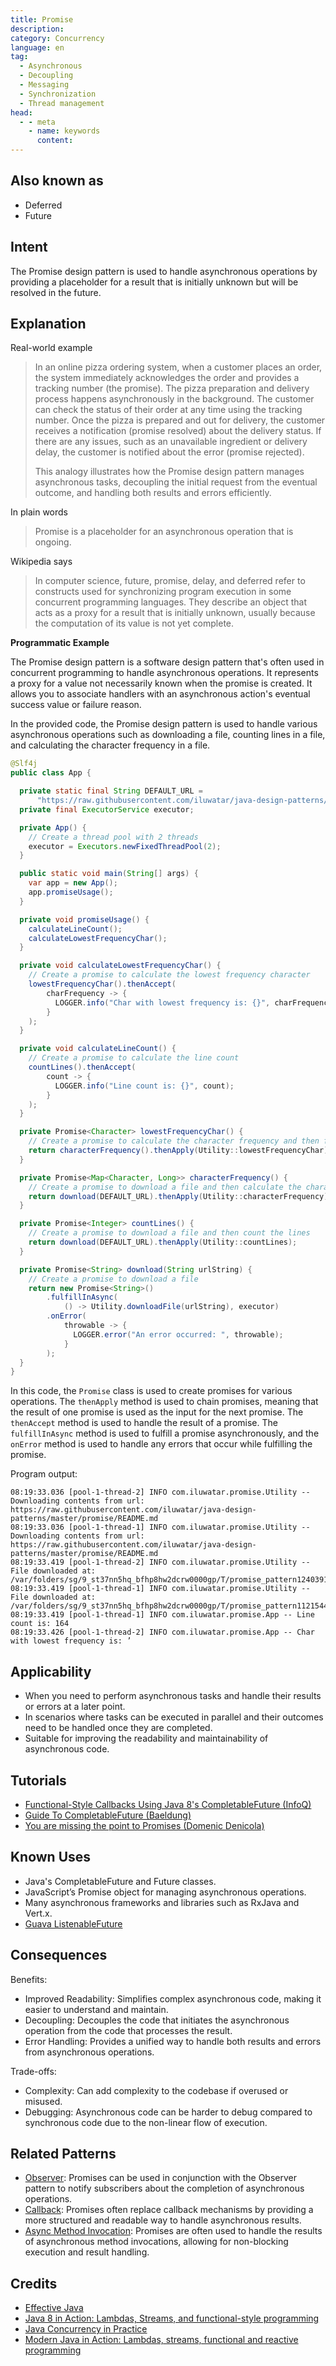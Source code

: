 ```yaml
---
title: Promise
description:
category: Concurrency
language: en
tag:
  - Asynchronous
  - Decoupling
  - Messaging
  - Synchronization
  - Thread management
head:
  - - meta
    - name: keywords
      content:
---
```


## Also known as

* Deferred
* Future

## Intent

The Promise design pattern is used to handle asynchronous operations by providing a placeholder for a result that is initially unknown but will be resolved in the future.

## Explanation

Real-world example

> In an online pizza ordering system, when a customer places an order, the system immediately acknowledges the order and provides a tracking number (the promise). The pizza preparation and delivery process happens asynchronously in the background. The customer can check the status of their order at any time using the tracking number. Once the pizza is prepared and out for delivery, the customer receives a notification (promise resolved) about the delivery status. If there are any issues, such as an unavailable ingredient or delivery delay, the customer is notified about the error (promise rejected).
> 
> This analogy illustrates how the Promise design pattern manages asynchronous tasks, decoupling the initial request from the eventual outcome, and handling both results and errors efficiently.

In plain words

> Promise is a placeholder for an asynchronous operation that is ongoing.

Wikipedia says

> In computer science, future, promise, delay, and deferred refer to constructs used for synchronizing program execution in some concurrent programming languages. They describe an object that acts as a proxy for a result that is initially unknown, usually because the computation of its value is not yet complete.

**Programmatic Example**

The Promise design pattern is a software design pattern that's often used in concurrent programming to handle asynchronous operations. It represents a proxy for a value not necessarily known when the promise is created. It allows you to associate handlers with an asynchronous action's eventual success value or failure reason.

In the provided code, the Promise design pattern is used to handle various asynchronous operations such as downloading a file, counting lines in a file, and calculating the character frequency in a file.

```java
@Slf4j
public class App {

  private static final String DEFAULT_URL =
      "https://raw.githubusercontent.com/iluwatar/java-design-patterns/master/promise/README.md";
  private final ExecutorService executor;

  private App() {
    // Create a thread pool with 2 threads
    executor = Executors.newFixedThreadPool(2);
  }

  public static void main(String[] args) {
    var app = new App();
    app.promiseUsage();
  }

  private void promiseUsage() {
    calculateLineCount();
    calculateLowestFrequencyChar();
  }

  private void calculateLowestFrequencyChar() {
    // Create a promise to calculate the lowest frequency character
    lowestFrequencyChar().thenAccept(
        charFrequency -> {
          LOGGER.info("Char with lowest frequency is: {}", charFrequency);
        }
    );
  }

  private void calculateLineCount() {
    // Create a promise to calculate the line count
    countLines().thenAccept(
        count -> {
          LOGGER.info("Line count is: {}", count);
        }
    );
  }

  private Promise<Character> lowestFrequencyChar() {
    // Create a promise to calculate the character frequency and then find the lowest frequency character
    return characterFrequency().thenApply(Utility::lowestFrequencyChar);
  }

  private Promise<Map<Character, Long>> characterFrequency() {
    // Create a promise to download a file and then calculate the character frequency
    return download(DEFAULT_URL).thenApply(Utility::characterFrequency);
  }

  private Promise<Integer> countLines() {
    // Create a promise to download a file and then count the lines
    return download(DEFAULT_URL).thenApply(Utility::countLines);
  }

  private Promise<String> download(String urlString) {
    // Create a promise to download a file
    return new Promise<String>()
        .fulfillInAsync(
            () -> Utility.downloadFile(urlString), executor)
        .onError(
            throwable -> {
              LOGGER.error("An error occurred: ", throwable);
            }
        );
  }
}
```

In this code, the `Promise` class is used to create promises for various operations. The `thenApply` method is used to chain promises, meaning that the result of one promise is used as the input for the next promise. The `thenAccept` method is used to handle the result of a promise. The `fulfillInAsync` method is used to fulfill a promise asynchronously, and the `onError` method is used to handle any errors that occur while fulfilling the promise.

Program output:

```
08:19:33.036 [pool-1-thread-2] INFO com.iluwatar.promise.Utility -- Downloading contents from url: https://raw.githubusercontent.com/iluwatar/java-design-patterns/master/promise/README.md
08:19:33.036 [pool-1-thread-1] INFO com.iluwatar.promise.Utility -- Downloading contents from url: https://raw.githubusercontent.com/iluwatar/java-design-patterns/master/promise/README.md
08:19:33.419 [pool-1-thread-2] INFO com.iluwatar.promise.Utility -- File downloaded at: /var/folders/sg/9_st37nn5hq_bfhp8hw2dcrw0000gp/T/promise_pattern12403918065536844551.tmp
08:19:33.419 [pool-1-thread-1] INFO com.iluwatar.promise.Utility -- File downloaded at: /var/folders/sg/9_st37nn5hq_bfhp8hw2dcrw0000gp/T/promise_pattern11215446820862558571.tmp
08:19:33.419 [pool-1-thread-1] INFO com.iluwatar.promise.App -- Line count is: 164
08:19:33.426 [pool-1-thread-2] INFO com.iluwatar.promise.App -- Char with lowest frequency is: ’
```

## Applicability

* When you need to perform asynchronous tasks and handle their results or errors at a later point.
* In scenarios where tasks can be executed in parallel and their outcomes need to be handled once they are completed.
* Suitable for improving the readability and maintainability of asynchronous code.

## Tutorials

* [Functional-Style Callbacks Using Java 8's CompletableFuture (InfoQ)](https://www.infoq.com/articles/Functional-Style-Callbacks-Using-CompletableFuture)
* [Guide To CompletableFuture (Baeldung)](https://www.baeldung.com/java-completablefuture)
* [You are missing the point to Promises (Domenic Denicola)](https://gist.github.com/domenic/3889970)

## Known Uses

* Java's CompletableFuture and Future classes.
* JavaScript’s Promise object for managing asynchronous operations.
* Many asynchronous frameworks and libraries such as RxJava and Vert.x.
* [Guava ListenableFuture](https://github.com/google/guava/wiki/ListenableFutureExplained)

## Consequences

Benefits:

* Improved Readability: Simplifies complex asynchronous code, making it easier to understand and maintain.
* Decoupling: Decouples the code that initiates the asynchronous operation from the code that processes the result.
* Error Handling: Provides a unified way to handle both results and errors from asynchronous operations.

Trade-offs:

* Complexity: Can add complexity to the codebase if overused or misused.
* Debugging: Asynchronous code can be harder to debug compared to synchronous code due to the non-linear flow of execution.

## Related Patterns

* [Observer](https://java-design-patterns.com/patterns/observer/): Promises can be used in conjunction with the Observer pattern to notify subscribers about the completion of asynchronous operations.
* [Callback](https://java-design-patterns.com/patterns/callback/): Promises often replace callback mechanisms by providing a more structured and readable way to handle asynchronous results.
* [Async Method Invocation](https://java-design-patterns.com/patterns/async-method-invocation/): Promises are often used to handle the results of asynchronous method invocations, allowing for non-blocking execution and result handling.

## Credits

* [Effective Java](https://amzn.to/4cGk2Jz)
* [Java 8 in Action: Lambdas, Streams, and functional-style programming](https://amzn.to/3QCmGXs)
* [Java Concurrency in Practice](https://amzn.to/4aRMruW)
* [Modern Java in Action: Lambdas, streams, functional and reactive programming](https://amzn.to/3VhwetF)
